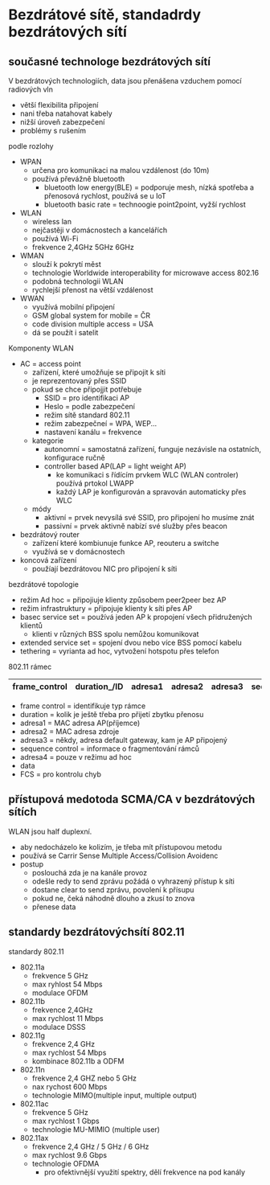 # Bezdrátové sítě, standadrdy bezdrátových sítí

## současné technologe bezdrátových sítí

V bezdrátových technologiích, data jsou přenášena vzduchem pomocí radiových vln
- větší flexibilita připojení
- nani třeba natahovat kabely
- nižší úroveň zabezpečení
- problémy s rušením

podle rozlohy
- WPAN
  - určena pro komunikaci na malou vzdálenost (do 10m)
  - používá převážně bluetooth
    - bluetooth low energy(BLE) = podporuje mesh, nízká spotřeba a přenosová rychlost, používá se u IoT
    - bluetooth basic rate = technoogie point2point, vyžší rychlost
- WLAN
  - wireless lan
  - nejčastěji v domácnostech a kancelářích
  - používá Wi-Fi
  - frekvence 2,4GHz 5GHz 6GHz
- WMAN
  - slouží k pokrytí měst
  - technologie Worldwide interoperability for microwave access 802.16
  - podobná technologii WLAN
  - rychlejší přenost na větší vzdálenost
- WWAN
  - využívá mobilní připojení
  - GSM global system for mobile = ČR
  - code division multiple access = USA
  - dá se použít i satelit

Komponenty WLAN
- AC = access point
  - zařízení, které umožňuje se připojit k síti
  - je reprezentovaný přes SSID
  - pokud se chce připojjit potřebuje
    - SSID = pro identifikaci AP
    - Heslo = podle zabezpečení
    - režim sítě standard 802.11
    - režim zabezpečneí = WPA, WEP...
    - nastavení kanálu = frekvence
  - kategorie
    - autonomní = samostatná zařízení, funguje nezávisle na ostatních, konfigurace ručně
    - controller based AP(LAP = light weight AP)
      - ke komunikaci s řídícím prvkem WLC (WLAN controler) používá prtokol LWAPP
      - každý LAP je konfigurován a spravován automaticky přes WLC
  - módy
    - aktivní = prvek nevysílá své SSID, pro připojení ho musíme znát
    - passivní = prvek aktivně nabízí své služby přes beacon
- bezdrátový router
  - zařízení které kombiunuje funkce AP, reouteru a switche
  - využívá se v domácnostech
- koncová zařízení
  - použíají bezdrátovou NIC pro připojení k síti

bezdrátové topologie
- režim Ad hoc = připojiuje klienty způsobem peer2peer bez AP
- režim infrastruktury = připojuje klienty k síti přes AP
- basec service set = používá jeden AP k propojení všech přidružených klientů
  - klienti v různých BSS spolu nemůžou komunikovat
- extended service set = spojení dvou nebo více BSS pomocí kabelu
- tethering = vyrianta ad hoc, vytvožení hotspotu přes telefon

802.11 rámec

|frame_control|duration_/ID|adresa1|adresa2|adresa3|sequence_control|adresa4|data|FCS|
|---|---|---|---|---|---|---|---|---|

- frame control = identifikuje typ rámce
- duration = kolik je ještě třeba pro přijetí zbytku přenosu
- adresa1 = MAC adresa AP(příjemce)
- adresa2 = MAC adresa zdroje
- adresa3 = někdy, adresa default gateway, kam je AP připojený
- sequence control = informace o fragmentování rámců
- adresa4 = pouze v režimu ad hoc
- data
- FCS = pro kontrolu chyb

## přístupová medotoda SCMA/CA v bezdrátových sítích

WLAN jsou half duplexní.
- aby nedocházelo ke kolizím, je třeba mít přístupovou metodu
- používá se Carrir Sense Multiple Access/Collision Avoidenc
- postup
  - poslouchá zda je na kanále provoz
  - odešle redy to send zprávu požádá o vyhrazený přístup k síti
  - dostane clear to send zprávu, povolení k přísupu
  - pokud ne, čeká náhodně dlouho a zkusí to znova
  - přenese data

## standardy bezdrátovýchsítí 802.11

standardy 802.11
- 802.11a
  - frekvence 5 GHz
  - max ryhlost 54 Mbps
  - modulace OFDM
- 802.11b
  - frekvence 2,4GHz
  - max rychlost 11 Mbps
  - modulace DSSS
- 802.11g
  - frekvence 2,4 GHz
  - max rychlost 54 Mbps
  - kombinace 802.11b a ODFM
- 802.11n
  - frekvence 2,4 GHZ nebo 5 GHz
  - nax rychost 600 Mbps
  - technologie MIMO(multiple input, multiple output)
- 802.11ac
  - frekvence 5 GHz
  - max rychlost 1 Gbps
  - technologie MU-MIMIO (multiple user)
- 802.11ax
  - frekvence 2,4 GHz / 5 GHz / 6 GHz
  - max rychlost 9.6 Gbps
  - technologie OFDMA
    - pro ofektivnější využití spektry, dělí frekvence na pod kanály